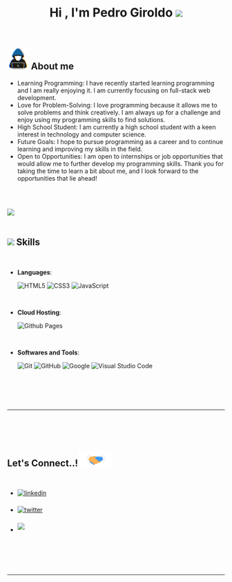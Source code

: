 
<h1 align="center"><b>Hi , I'm Pedro Giroldo </b><img src="https://media.giphy.com/media/hvRJCLFzcasrR4ia7z/giphy.gif" width="35"></h1>



<br>



	
## <picture><img src = "https://github.com/0xAbdulKhalid/0xAbdulKhalid/raw/main/assets/mdImages/about_me.gif" width = 50px></picture> **About me**

<!-- <picture> <img align="right" src="https://github.com/0xAbdulKhalid/0xAbdulKhalid/raw/main/assets/mdImages/Right_Side.gif" width = 250px></picture> -->

<!-- <br> -->

<!-- Hello! My name is Pedro Giroldo and I am a beginner programmer with a passion for learning. Here are some key points about me: -->

- Learning Programming: I have recently started learning programming and I am really enjoying it. I am currently focusing on full-stack web development.
- Love for Problem-Solving: I love programming because it allows me to solve problems and think creatively. I am always up for a challenge and enjoy using my programming skills to find solutions.
- High School Student: I am currently a high school student with a keen interest in technology and computer science.
- Future Goals: I hope to pursue programming as a career and to continue learning and improving my skills in the field.
- Open to Opportunities: I am open to internships or job opportunities that would allow me to further develop my programming skills.
Thank you for taking the time to learn a bit about me, and I look forward to the opportunities that lie ahead!

<br><br>

<img src="https://user-images.githubusercontent.com/73097560/115834477-dbab4500-a447-11eb-908a-139a6edaec5c.gif"><br><br>

## <img src="https://media2.giphy.com/media/QssGEmpkyEOhBCb7e1/giphy.gif?cid=ecf05e47a0n3gi1bfqntqmob8g9aid1oyj2wr3ds3mg700bl&rid=giphy.gif" width ="25"><b> Skills</b>
<br>

<p align="center">

<!-- - **Languages**:
    
    ![JS]([https://img.shields.io/badge/C%20-%232370ED.svg?style=for-the-badge&logo=c&logoColor=white](https://skillicons.dev/icons?i=all))
    ![C++](https://img.shields.io/badge/C++%20-%2300599C.svg?style=for-the-badge&logo=c%2B%2B&logoColor=white)
    ![Python](https://img.shields.io/badge/Python%20-%2314354C.svg?style=for-the-badge&logo=python&logoColor=white)

<br>    -->
    
- **Languages**:

   ![HTML5](https://img.shields.io/badge/HTML5%20-%23E34F26.svg?style=for-the-badge&logo=html5&logoColor=white)
   ![CSS3](https://img.shields.io/badge/CSS%20-%231572B6.svg?style=for-the-badge&logo=css3&logoColor=white)
   ![JavaScript](https://img.shields.io/badge/JavaScript%20-%23F7DF1E.svg?style=for-the-badge&logo=javascript&logoColor=black)

<br>

- **Cloud Hosting**:

    ![Github Pages](https://img.shields.io/badge/GitHub%20Pages-%23327FC7.svg?style=for-the-badge&logo=github&logoColor=white)
    
<br>

- **Softwares and Tools**:

    ![Git](https://img.shields.io/badge/git-%23F05033.svg?style=for-the-badge&logo=git&logoColor=white)
    ![GitHub](https://img.shields.io/badge/github-%23121011.svg?style=for-the-badge&logo=github&logoColor=white)
    ![Google](https://img.shields.io/badge/google-%234285F4.svg?style=for-the-badge&logo=google&logoColor=white)
    ![Visual Studio Code](https://img.shields.io/badge/Visual%20Studio%20Code-0078d7.svg?style=for-the-badge&logo=visual-studio-code&logoColor=white)
<!--     ![Linux](https://img.shields.io/badge/Linux-FCC624?style=for-the-badge&logo=linux&logoColor=black)  -->

<br>

<!-- - **Extras**: -->

<!--     ![Terminal](https://img.shields.io/badge/Terminal-%23054020?style=for-the-badge&logo=gnu-bash&logoColor=white) -->
<!--     ![Markdown](https://img.shields.io/badge/markdown-%23000000.svg?style=for-the-badge&logo=markdown&logoColor=white)    -->


</p>

<br>
<br>

-----

<br>


<!-- ## <img src="https://media.giphy.com/media/iY8CRBdQXODJSCERIr/giphy.gif" width="35"><b> Github Stats </b>
<br>

<div align="center">

  ![Anurag's GitHub stats](https://github-readme-stats.vercel.app/api?username=pedrogiroldo&count_private=true&theme=dracula)
	 	[![Top Langs](https://github-readme-stats.vercel.app/api/top-langs/?username=pedrogiroldo&theme=dracula)](https://github.com/anuraghazra/github-readme-stats)


</a>
</div>

<br>
<br>
<br>

----- -->

<br>
<br>

## <b> Let's Connect..!</b><img src="https://github.com/0xAbdulKhalid/0xAbdulKhalid/raw/main/assets/mdImages/handshake.gif" width ="80">
<br>
<div align='left'>

<ul>

<li>
<a href="https://www.linkedin.com/in/pedro-giroldo-837b4b274" target="_blank">
<img src="https://img.shields.io/badge/linkedin:  Pedro Giroldo-%2300acee.svg?color=405DE6&style=for-the-badge&logo=linkedin&logoColor=white" alt=linkedin style="margin-bottom: 5px;"/>
</a>
</li>

<br>

<li>
<a href="https://twitter.com/pedrogiroldo" target="_blank">
<img src="https://img.shields.io/badge/twitter:  pedrogiroldo-%2300acee.svg?color=1DA1F2&style=for-the-badge&logo=twitter&logoColor=white" alt=twitter style="margin-bottom: 5px;"/>
</a>
</li>

<br>

<li>
<a href="mailto:pedrogiroldo40@gmail.com" target="_blank">
<img src="https://img.shields.io/badge/gmail:  pedrogiroldo40@gmail.com-%23EA4335.svg?style=for-the-badge&logo=gmail&logoColor=white" t=mail style="margin-bottom: 5px;" />
</a>
</li>
	
</ul>
</div>

<!-- <br>
<img src="https://user-images.githubusercontent.com/73097560/115834477-dbab4500-a447-11eb-908a-139a6edaec5c.gif">
<br>
<br>
<br>

<div align='center'>

## <b>Good Bye✨</b>

</div> -->
<br>
<br>
<br>
<br>

---

